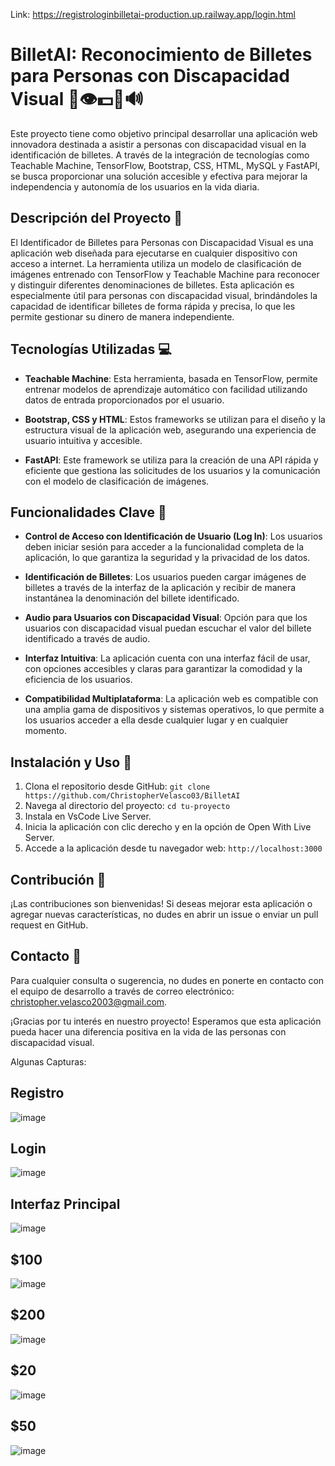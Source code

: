Link: https://registrologinbilletai-production.up.railway.app/login.html

# BilletAI: Reconocimiento de Billetes para Personas con Discapacidad Visual 🎉👁️💵📱🔊

Este proyecto tiene como objetivo principal desarrollar una aplicación web innovadora destinada a asistir a personas con discapacidad visual en la identificación de billetes. A través de la integración de tecnologías como Teachable Machine, TensorFlow, Bootstrap, CSS, HTML, MySQL y FastAPI, se busca proporcionar una solución accesible y efectiva para mejorar la independencia y autonomía de los usuarios en la vida diaria.

## Descripción del Proyecto 📝

El Identificador de Billetes para Personas con Discapacidad Visual es una aplicación web diseñada para ejecutarse en cualquier dispositivo con acceso a internet. La herramienta utiliza un modelo de clasificación de imágenes entrenado con TensorFlow y Teachable Machine para reconocer y distinguir diferentes denominaciones de billetes. Esta aplicación es especialmente útil para personas con discapacidad visual, brindándoles la capacidad de identificar billetes de forma rápida y precisa, lo que les permite gestionar su dinero de manera independiente.

## Tecnologías Utilizadas 💻

- **Teachable Machine**: Esta herramienta, basada en TensorFlow, permite entrenar modelos de aprendizaje automático con facilidad utilizando datos de entrada proporcionados por el usuario.

- **Bootstrap, CSS y HTML**: Estos frameworks se utilizan para el diseño y la estructura visual de la aplicación web, asegurando una experiencia de usuario intuitiva y accesible.

- **FastAPI**: Este framework se utiliza para la creación de una API rápida y eficiente que gestiona las solicitudes de los usuarios y la comunicación con el modelo de clasificación de imágenes.

## Funcionalidades Clave 🔑
- **Control de Acceso con Identificación de Usuario (Log In)**: Los usuarios deben iniciar sesión para acceder a la funcionalidad completa de la aplicación, lo que garantiza la seguridad y la privacidad de los datos.

- **Identificación de Billetes**: Los usuarios pueden cargar imágenes de billetes a través de la interfaz de la aplicación y recibir de manera instantánea la denominación del billete identificado.

- **Audio para Usuarios con Discapacidad Visual**: Opción para que los usuarios con discapacidad visual puedan escuchar el valor del billete identificado a través de audio.

- **Interfaz Intuitiva**: La aplicación cuenta con una interfaz fácil de usar, con opciones accesibles y claras para garantizar la comodidad y la eficiencia de los usuarios.

- **Compatibilidad Multiplataforma**: La aplicación web es compatible con una amplia gama de dispositivos y sistemas operativos, lo que permite a los usuarios acceder a ella desde cualquier lugar y en cualquier momento.

## Instalación y Uso 🚀

1. Clona el repositorio desde GitHub: `git clone https://github.com/ChristopherVelasco03/BilletAI`
2. Navega al directorio del proyecto: `cd tu-proyecto`
3. Instala en VsCode Live Server.
4. Inicia la aplicación con clic derecho y en la opción de Open With Live Server.
5. Accede a la aplicación desde tu navegador web: `http://localhost:3000`

## Contribución 🤝

¡Las contribuciones son bienvenidas! Si deseas mejorar esta aplicación o agregar nuevas características, no dudes en abrir un issue o enviar un pull request en GitHub.

## Contacto 📧

Para cualquier consulta o sugerencia, no dudes en ponerte en contacto con el equipo de desarrollo a través de correo electrónico: [christopher.velasco2003@gmail.com](mailto:christopher.velasco2003@gmail.com).

¡Gracias por tu interés en nuestro proyecto! Esperamos que esta aplicación pueda hacer una diferencia positiva en la vida de las personas con discapacidad visual.

Algunas Capturas:
## Registro 
![image](https://github.com/ChristopherVelasco03/BilletAI/assets/155390541/bdf6cadb-6b34-4c36-9855-33db07261968)

## Login
![image](https://github.com/ChristopherVelasco03/BilletAI/assets/155390541/209cd769-38c5-4e8d-9349-9edbc1b27a54)

## Interfaz Principal
![image](https://github.com/ChristopherVelasco03/BilletAI/assets/155390541/9b755dbf-4021-400a-af54-57c1d1d27a5f)

## $100
![image](https://github.com/ChristopherVelasco03/BilletAI/assets/155390541/59e4c01a-b8be-409d-87ab-2ea2bc105dab)

## $200
![image](https://github.com/ChristopherVelasco03/BilletAI/assets/155390541/bbf665e2-5f5b-486e-bfb4-b93b1b54fb01)

## $20
![image](https://github.com/ChristopherVelasco03/BilletAI/assets/155390541/251e013a-a3dd-4514-a986-584420afca3d)

## $50
![image](https://github.com/ChristopherVelasco03/BilletAI/assets/155390541/8a84509b-2309-4700-8b86-4fd6600e787e)
